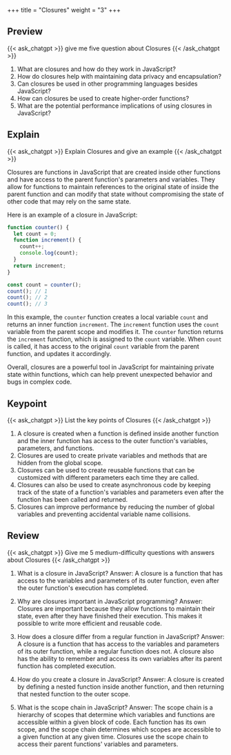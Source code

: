 +++
title = "Closures"
weight = "3"
+++
## Preview
{{< ask_chatgpt >}}
give me five question about Closures
{{< /ask_chatgpt >}}



1. What are closures and how do they work in JavaScript?
2. How do closures help with maintaining data privacy and encapsulation?
3. Can closures be used in other programming languages besides JavaScript?
4. How can closures be used to create higher-order functions?
5. What are the potential performance implications of using closures in JavaScript?   

## Explain
{{< ask_chatgpt >}}
Explain Closures and give an example
{{< /ask_chatgpt >}}



Closures are functions in JavaScript that are created inside other functions and have access to the parent function's parameters and variables. They allow for functions to maintain references to the original state of inside the parent function and can modify that state without compromising the state of other code that may rely on the same state.

Here is an example of a closure in JavaScript:

```javascript
function counter() {
  let count = 0;
  function increment() {
    count++;
    console.log(count);
  }
  return increment;
}

const count = counter();
count(); // 1
count(); // 2
count(); // 3
```

In this example, the `counter` function creates a local variable `count` and returns an inner function `increment`. The `increment` function uses the `count` variable from the parent scope and modifies it. The `counter` function returns the `increment` function, which is assigned to the `count` variable. When `count` is called, it has access to the original `count` variable from the parent function, and updates it accordingly.

Overall, closures are a powerful tool in JavaScript for maintaining private state within functions, which can help prevent unexpected behavior and bugs in complex code.   

## Keypoint
{{< ask_chatgpt >}}
List the key points of Closures
{{< /ask_chatgpt >}}



1. A closure is created when a function is defined inside another function and the inner function has access to the outer function's variables, parameters, and functions.
2. Closures are used to create private variables and methods that are hidden from the global scope.
3. Closures can be used to create reusable functions that can be customized with different parameters each time they are called.
4. Closures can also be used to create asynchronous code by keeping track of the state of a function's variables and parameters even after the function has been called and returned.
5. Closures can improve performance by reducing the number of global variables and preventing accidental variable name collisions.   

## Review
{{< ask_chatgpt >}}
Give me 5 medium-difficulty questions with answers about Closures
{{< /ask_chatgpt >}}



1. What is a closure in JavaScript?
Answer: A closure is a function that has access to the variables and parameters of its outer function, even after the outer function's execution has completed.

2. Why are closures important in JavaScript programming?
Answer: Closures are important because they allow functions to maintain their state, even after they have finished their execution. This makes it possible to write more efficient and reusable code.

3. How does a closure differ from a regular function in JavaScript?
Answer: A closure is a function that has access to the variables and parameters of its outer function, while a regular function does not. A closure also has the ability to remember and access its own variables after its parent function has completed execution.

4. How do you create a closure in JavaScript?
Answer: A closure is created by defining a nested function inside another function, and then returning that nested function to the outer scope.

5. What is the scope chain in JavaScript?
Answer: The scope chain is a hierarchy of scopes that determine which variables and functions are accessible within a given block of code. Each function has its own scope, and the scope chain determines which scopes are accessible to a given function at any given time. Closures use the scope chain to access their parent functions' variables and parameters.   


